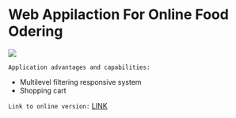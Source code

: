 # Web Appilaction For Online Food Odering 

![](https://github.com/petrzavadski/Web-Application/Screen.jpg)

`Application advantages and capabilities:`

- Multilevel filtering responsive system
- Shopping cart 

`Link to online version:` [LINK](https://course-jsbasic.javascript.ru/)






